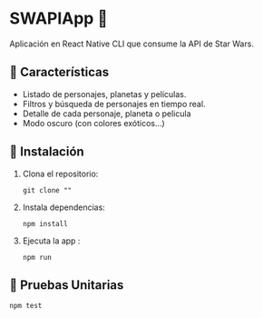 # SWAPIApp 🚀

Aplicación en React Native CLI que consume la API de Star Wars.

## 📌 Características
- Listado de personajes, planetas y películas.
- Filtros y búsqueda de personajes en tiempo real.
- Detalle de cada personaje, planeta o pelicula
- Modo oscuro (con colores exóticos...)

## 🔧 Instalación
1. Clona el repositorio:
   ```
   git clone ""
   ```

2. Instala dependencias:
   ```
   npm install
   ```

3. Ejecuta la app :
   ```
   npm run
   ```

## 🧪 Pruebas Unitarias
   ```
   npm test
   ```